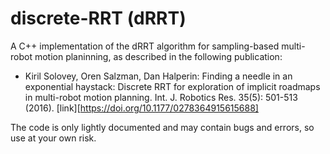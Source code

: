 # discrete-RRT (dRRT) 
A C++ implementation of the dRRT algorithm for sampling-based multi-robot motion planinning, as described in the following publication:

* Kiril Solovey, Oren Salzman, Dan Halperin: Finding a needle in an exponential haystack: Discrete RRT for exploration of implicit roadmaps in multi-robot motion planning. Int. J. Robotics Res. 35(5): 501-513 (2016). [link][https://doi.org/10.1177/0278364915615688]

The code is only lightly documented and may contain bugs and errors, so use at your own risk.
